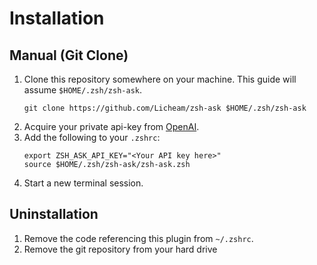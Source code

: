 # Installation

## Manual (Git Clone)

1. Clone this repository somewhere on your machine. This guide will assume `$HOME/.zsh/zsh-ask`.
   ```shell
   git clone https://github.com/Licheam/zsh-ask $HOME/.zsh/zsh-ask
   ```
2. Acquire your private api-key from [OpenAI](https://platform.openai.com/account/api-keys).
3. Add the following to your `.zshrc`:
   ```shell
   export ZSH_ASK_API_KEY="<Your API key here>"
   source $HOME/.zsh/zsh-ask/zsh-ask.zsh
   ```
4. Start a new terminal session.

## Uninstallation

1. Remove the code referencing this plugin from `~/.zshrc`.
2. Remove the git repository from your hard drive

